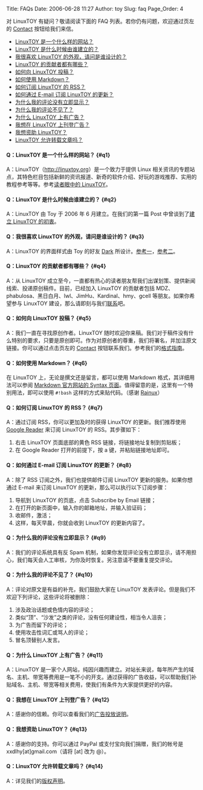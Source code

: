 Title: FAQs
Date: 2006-06-28 11:27
Author: toy
Slug: faq
Page_Order: 4

对 LinuxTOY 有疑问？敬请阅读下面的 FAQ
列表。若你仍有问题，欢迎通过页左的
[Contact](http://linuxtoy.org/pages/contact.html) 按钮给我们来信。

-   [LinuxTOY 是一个什么样的网站？](http://linuxtoy.org/pages/faq.html#q1)
-   [LinuxTOY 是什么时候由谁建立的？](http://linuxtoy.org/pages/faq.html#q2)
-   [我很喜欢 LinuxTOY
    的外观，请问是谁设计的？](http://linuxtoy.org/pages/faq.html#q3)
-   [LinuxTOY 的贡献者都有哪些？](http://linuxtoy.org/pages/faq.html#q4)
-   [如何向 LinuxTOY 投稿？](http://linuxtoy.org/pages/faq.html#q5)
-   [如何使用 Markdown？](http://linuxtoy.org/pages/faq.html#q6)
-   [如何订阅 LinuxTOY 的 RSS？](http://linuxtoy.org/pages/faq.html#q7)
-   [如何通过 E-mail 订阅 LinuxTOY 的更新？](http://linuxtoy.org/pages/faq.html#q8)
-   [为什么我的评论没有立即显示？](http://linuxtoy.org/pages/faq.html#q9)
-   [为什么我的评论不见了？](http://linuxtoy.org/pages/faq.html#q10)
-   [为什么 LinuxTOY 上有广告？](http://linuxtoy.org/pages/faq.html#q11)
-   [我想在 LinuxTOY 上刊登广告？](http://linuxtoy.org/pages/faq.html#q12)
-   [我想资助 LinuxTOY？](http://linuxtoy.org/pages/faq.html#q13)
-   [LinuxTOY 允许转载文章吗？](http://linuxtoy.org/pages/faq.html#q14)

#### Q：LinuxTOY 是一个什么样的网站？ {#q1}

A：LinuxTOY（<http://linuxtoy.org>）是一个致力于提供 Linux
相关资讯的专题站点，其特色栏目包括新鲜的资讯报道、新奇的软件介绍、好玩的游戏推荐、实用的教程参考等等。参考[读者眼中的
LinuxTOY](http://linuxtoy.org/pages/tuijianshu.html)。

#### Q：LinuxTOY 是什么时候由谁建立的？ {#q2}

A：LinuxTOY 由 Toy 于 2006 年 6 月建立。在我们的第一篇 Post
中曾谈到了[建立 LinuxTOY
的初衷](http://linuxtoy.org/archives/linux_toy_release.html)。

#### Q：我很喜欢 LinuxTOY 的外观，请问是谁设计的？ {#q3}

A：LinuxTOY 的界面样式由 Toy 的好友 [Dark](http://yx.takeback.net)
所设计。[参考一](http://linuxtoy.org/archives/log02.html)，[参考二](http://yx.takeback.net/154/beautiful-expectations.html)。

#### Q：LinuxTOY 的贡献者都有哪些？ {#q4}

A：从 LinuxTOY
成立至今，一直都有热心的读者朋友帮我们出谋划策、提供新闻线索、投递原创稿件。目前，已经加入
LinuxTOY 的贡献者包括
MDZ、phabulosa、黑日白月、lwl、JimHu、Kardinal、hmy、gcell
等朋友。如果你希望参与 LinuxTOY
建设，那么请即刻与我们[联系](http://linuxtoy.org/pages/contact.html)吧。

#### Q：如何向 LinuxTOY 投稿？ {#q5}

A：我们一直在寻找原创作者。LinuxTOY
随时欢迎你来稿。我们对于稿件没有什么特别的要求，只要是原创即可。作为对原创者的尊重，我们将署名，并加注原文链接。你可以通过点击页左的
[Contact](http://linuxtoy.org/pages/contact.html)
按钮联系我们。参考我们的[格式指南](http://linuxtoy.org/pages/style-guide.html)。

#### Q：如何使用 Markdown？ {#q6}

在 LinuxTOY 上，无论是撰文还是留言，都可以使用 Markdown
格式，其详细用法可以参阅 [Markdown 官方网站的 Syntax
页面](http://daringfireball.net/projects/markdown/syntax)。值得留意的是，这里有一个特别用法，即可以使用
`#!bash` 这样的方式来贴代码。（感谢 [Rainux](http://rainux.org/)）

#### Q：如何订阅 LinuxTOY 的 RSS？ {#q7}

A：通过订阅 RSS，你可以更加及时的获得 LinuxTOY 的更新。我们推荐使用
[Google Reader](http://www.google.com/reader/) 来订阅 LinuxTOY 的
RSS。其步骤如下：

1.  右击 LinuxTOY 页面底部的黄色 RSS 链接，将链接地址复制到剪贴板；
2.  在 Google Reader 打开的前提下，按 a 键，并粘贴链接地址即可。

#### Q：如何通过 E-mail 订阅 LinuxTOY 的更新？ {#q8}

A：除了 RSS 订阅之外，我们也提供邮件订阅 LinuxTOY
更新的服务。如果你想通过 E-mail 来订阅 LinuxTOY
的更新，那么可以执行以下订阅步骤：

1.  导航到 LinuxTOY 的页底，点击 Subscribe by Email 链接；
2.  在打开的新页面中，输入你的邮箱地址，并输入验证码；
3.  收邮件，激活；
4.  这样，每天早晨，你就会收到 LinuxTOY 的更新内容了。

#### Q：为什么我的评论没有立即显示？ {#q9}

A：我们的评论系统具有反 Spam
机制，如果你发现评论没有立即显示，请不用担心，我们每天会人工审核，为你及时恢复。另注意请不要重复提交评论。

#### Q：为什么我的评论不见了？ {#q10}

A：评论对原文是有益的补充，我们鼓励大家在 LinuxTOY
发表评论。但是我们不欢迎下列评论，这些评论将被删除：

1.  涉及政治话题或色情内容的评论；
2.  类似“顶”、“沙发”之类的评论，没有任何建设性，相当令人沮丧；
3.  为广告而留下的评论；
4.  使用攻击性词汇或骂人的评论；
5.  冒名顶替别人发言。

#### Q：为什么 LinuxTOY 上有广告？ {#q11}

A：LinuxTOY
是一家个人网站，纯因兴趣而建立。对站长来说，每年所产生的域名、主机、带宽等费用是一笔不小的开支。通过获得的广告收益，可以帮助我们补贴域名、主机、带宽等相关费用，使我们有条件为大家提供更好的内容。

#### Q：我想在 LinuxTOY 上刊登广告？ {#q12}

A：感谢你的信赖。你可以查看我们的[广告投放说明](http://linuxtoy.org/pages/advertising.html)。

#### Q：我想资助 LinuxTOY？ {#q13}

A：感谢你的支持。你可以通过 PayPal 或支付宝向我们捐赠，我们的帐号是
xxdlhy[at]gmail.com（请将 [at] 改为 @）。

#### Q：LinuxTOY 允许转载文章吗？ {#q14}

A：详见我们的[版权声明](http://linuxtoy.org/pages/license.html)。
